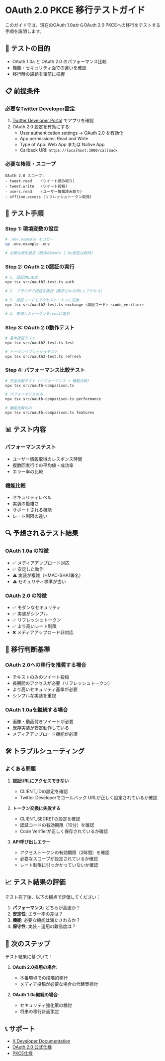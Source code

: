 # OAuth 2.0 PKCE 移行テストガイド

このガイドでは、現在のOAuth 1.0aからOAuth 2.0 PKCEへの移行をテストする手順を説明します。

## 🎯 テストの目的

- OAuth 1.0a と OAuth 2.0 のパフォーマンス比較
- 機能・セキュリティ面での違いを確認
- 移行時の課題を事前に把握

## 📋 前提条件

### 必要なTwitter Developer設定

1. [Twitter Developer Portal](https://developer.x.com/) でアプリを確認
2. OAuth 2.0 設定を有効にする:
   - User authentication settings → OAuth 2.0 を有効化
   - App permissions: Read and Write
   - Type of App: Web App または Native App
   - Callback URI: `https://localhost:3000/callback`

### 必要な権限・スコープ

```
OAuth 2.0 スコープ:
- tweet.read    (ツイート読み取り)
- tweet.write   (ツイート投稿)
- users.read    (ユーザー情報読み取り)
- offline.access (リフレッシュトークン取得)
```

## 🚀 テスト手順

### Step 1: 環境変数の設定

```bash
# .env.example をコピー
cp .env.example .env

# 必要な値を設定（既存のOAuth 1.0a設定は保持）
```

### Step 2: OAuth 2.0認証の実行

```bash
# 1. 認証URL生成
npx tsx src/oauth2-test.ts auth

# 2. ブラウザで認証を実行（表示されたURLにアクセス）

# 3. 認証コードをアクセストークンに交換
npx tsx src/oauth2-test.ts exchange <認証コード> <code_verifier>

# 4. 取得したトークンを.envに追加
```

### Step 3: OAuth 2.0動作テスト

```bash
# 基本認証テスト
npx tsx src/oauth2-test.ts test

# トークンリフレッシュテスト
npx tsx src/oauth2-test.ts refresh
```

### Step 4: パフォーマンス比較テスト

```bash
# 完全比較テスト (パフォーマンス + 機能比較)
npx tsx src/oauth-comparison.ts

# パフォーマンスのみ
npx tsx src/oauth-comparison.ts performance

# 機能比較のみ
npx tsx src/oauth-comparison.ts features
```

## 📊 テスト内容

### パフォーマンステスト
- ユーザー情報取得のレスポンス時間
- 複数回実行での平均値・成功率
- エラー率の比較

### 機能比較
- セキュリティレベル
- 実装の複雑さ
- サポートされる機能
- レート制限の違い

## 🔍 予想されるテスト結果

### OAuth 1.0a の特徴
- ✅ メディアアップロード対応
- ✅ 安定した動作
- ⚠️ 実装が複雑（HMAC-SHA1署名）
- ⚠️ セキュリティ標準が古い

### OAuth 2.0 の特徴
- ✅ モダンなセキュリティ
- ✅ 実装がシンプル
- ✅ リフレッシュトークン
- ✅ より高いレート制限
- ❌ メディアアップロード非対応

## 📝 移行判断基準

### OAuth 2.0への移行を推奨する場合
- テキストのみのツイート投稿
- 長期間のアクセスが必要（リフレッシュトークン）
- より高いセキュリティ基準が必要
- シンプルな実装を重視

### OAuth 1.0aを継続する場合
- 画像・動画付きツイートが必要
- 既存実装が安定動作している
- メディアアップロード機能が必須

## 🛠️ トラブルシューティング

### よくある問題

1. **認証URLにアクセスできない**
   - CLIENT_IDの設定を確認
   - Twitter Developerでコールバック URLが正しく設定されているか確認

2. **トークン交換に失敗する**
   - CLIENT_SECRETの設定を確認
   - 認証コードの有効期限（10分）を確認
   - Code Verifierが正しく保存されているか確認

3. **API呼び出しエラー**
   - アクセストークンの有効期限（2時間）を確認
   - 必要なスコープが設定されているか確認
   - レート制限に引っかかっていないか確認

## 📈 テスト結果の評価

テスト完了後、以下の観点で評価してください：

1. **パフォーマンス**: どちらが高速か？
2. **安定性**: エラー率の差は？
3. **機能**: 必要な機能は満たされるか？
4. **保守性**: 実装・運用の難易度は？

## 🎯 次のステップ

テスト結果に基づいて：

1. **OAuth 2.0採用の場合**: 
   - 本番環境での段階的移行
   - メディア投稿が必要な場合の代替案検討

2. **OAuth 1.0a継続の場合**:
   - セキュリティ強化策の検討
   - 将来の移行計画策定

## 📞 サポート

- [X Developer Documentation](https://developer.x.com/en/docs)
- [OAuth 2.0 公式仕様](https://tools.ietf.org/html/rfc6749)
- [PKCE仕様](https://tools.ietf.org/html/rfc7636)